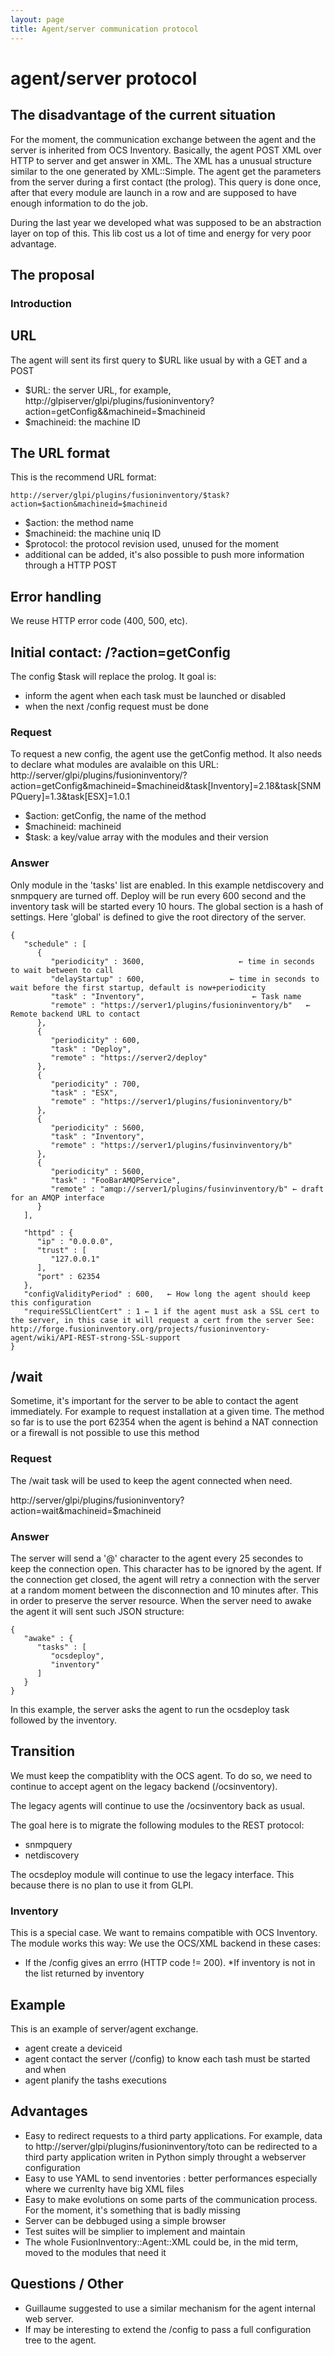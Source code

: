 ```yaml
---
layout: page
title: Agent/server communication protocol
---
```


#  agent/server protocol

##  The disadvantage of the current situation

For the moment, the communication exchange between the agent and the server is inherited from OCS Inventory.
Basically, the agent POST XML over HTTP to server and get answer in XML. The XML has a unusual structure similar to the one generated by XML::Simple.
The agent get the parameters from the server during a first contact (the prolog). This query is done once, after that every module are launch in a row and are supposed to have enough information to do the job.

During the last year we developed what was supposed to be an abstraction layer on top of this. This lib cost us a lot of time and energy for very poor advantage.

##  The proposal

###  Introduction

##  URL

The agent will sent its first query to $URL like usual by with a GET and a POST

* $URL: the server URL, for example,
    http://glpiserver/glpi/plugins/fusioninventory?action=getConfig&&machineid=$machineid
* $machineid: the machine ID


##  The URL format

This is the recommend URL format:

    http://server/glpi/plugins/fusioninventory/$task?action=$action&machineid=$machineid

* $action: the method name
* $machineid: the machine uniq ID
* $protocol: the protocol revision used, unused for the moment
* additional can be added, it's also possible to push more information through a HTTP POST

##  Error handling

We reuse HTTP error code (400, 500, etc).

##  Initial contact: /?action=getConfig

The config $task will replace the prolog. It goal is:

* inform the agent when each task must be launched or disabled
* when the next /config request must be done

###  Request

To request a new config, the agent use the getConfig method. It also needs to declare what modules are avalaible on this URL:
http://server/glpi/plugins/fusioninventory/?action=getConfig&machineid=$machineid&task[Inventory]=2.18&task[SNMPQuery]=1.3&task[ESX]=1.0.1

* $action: getConfig, the name of the method
* $machineid: machineid
* $task: a key/value array with the modules and their version

###  Answer

Only module in the 'tasks' list are enabled. In this example netdiscovery and snmpquery are turned off. Deploy will be run every 600 second and the inventory task will be started every 10 hours.
The global section is a hash of settings. Here 'global' is defined to give the root directory of the server.

    {
       "schedule" : [
          {
             "periodicity" : 3600,                     ← time in seconds to wait between to call
             "delayStartup" : 600,                   ← time in seconds to wait before the first startup, default is now+periodicity
             "task" : "Inventory",                        ← Task name
             "remote" : "https://server1/plugins/fusioninventory/b"   ← Remote backend URL to contact
          },
          {
             "periodicity" : 600,
             "task" : "Deploy",
             "remote" : "https://server2/deploy"
          },
          {
             "periodicity" : 700,
             "task" : "ESX",
             "remote" : "https://server1/plugins/fusioninventory/b"
          },
          {
             "periodicity" : 5600,
             "task" : "Inventory",
             "remote" : "https://server1/plugins/fusinvinventory/b"
          },
          {
             "periodicity" : 5600,
             "task" : "FooBarAMQPService",
             "remote" : "amqp://server1/plugins/fusinvinventory/b" ← draft for an AMQP interface
          }
       ],
    
       "httpd" : {
          "ip" : "0.0.0.0",
          "trust" : [
             "127.0.0.1"
          ],
          "port" : 62354
       },
       "configValidityPeriod" : 600,   ← How long the agent should keep this configuration
       "requireSSLClientCert" : 1 ← 1 if the agent must ask a SSL cert to the server, in this case it will request a cert from the server See: http://forge.fusioninventory.org/projects/fusioninventory-agent/wiki/API-REST-strong-SSL-support 
    }


##  /wait

Sometime, it's important for the server to be able to contact the agent immediately. For example to request installation at a given time. The method so far is to use the port 62354 
when the agent is behind a NAT connection or a firewall is not possible to use this method

###  Request

The /wait task will be used to keep the agent connected when need. 

http://server/glpi/plugins/fusioninventory?action=wait&machineid=$machineid

###  Answer

The server will send a '@' character to the agent every 25 secondes to keep the connection open. This character has to be ignored by the agent.
If the connection get closed, the agent will retry a connection with the server at a random moment between the disconnection and 10 minutes after. This in order to preserve the server
resource. When the server need to awake the agent it will sent such JSON structure:

    {
       "awake" : {
          "tasks" : [
             "ocsdeploy",
             "inventory"
          ]
       }
    }

In this example, the server asks the agent to run the ocsdeploy task followed by the inventory.

##  Transition

We must keep the compatiblity with the OCS agent. To do so, we need to continue to accept agent on the legacy backend (/ocsinventory).

The legacy agents will continue to use the /ocsinventory back as usual.

The goal here is to migrate the following modules to the REST protocol:

* snmpquery
* netdiscovery

The ocsdeploy module will continue to use the legacy interface. This because there is no plan to use it from GLPI.

###  Inventory

This is a special case. We want to remains compatible with OCS Inventory.
The module works this way:
We use the OCS/XML backend in these cases:

* If the /config gives an errro (HTTP code != 200).
*If inventory is not in the list returned by inventory

##  Example

This is an example of server/agent exchange.

* agent create a deviceid
* agent contact the server (/config) to know each tash must be started and when
* agent planify the tashs executions


##  Advantages

* Easy to redirect requests to a third party applications. For example, data to http://server/glpi/plugins/fusioninventory/toto can be redirected to a third party application writen in Python simply throught a webserver configuration
* Easy to use YAML to send inventories : better performances especially where we currenlty have big XML files
* Easy to make evolutions on some parts of the communication process. For the moment, it's something that is badly missing
* Server can be debbuged using a simple browser
* Test suites will be simplier to implement and maintain
* The whole FusionInventory::Agent::XML could be, in the mid term, moved to the modules that need it

##  Questions / Other

* Guillaume suggested to use a similar mechanism for the agent internal web server.
* If may be interesting to extend the /config to pass a full configuration tree to the agent.

